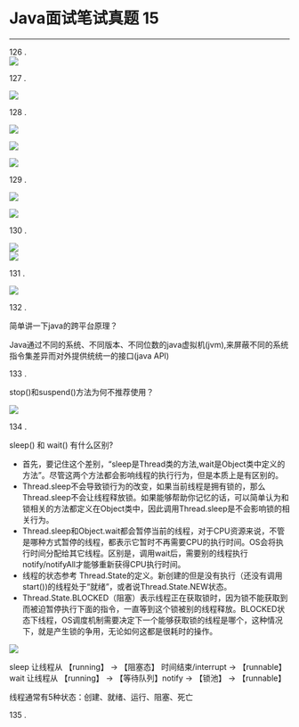 # Java面试笔试真题 15
<hr>    
    
126 .  
![](https://i.imgur.com/TdOwek8.jpg)   
   
127 .   
  
![](https://i.imgur.com/Xci3FlM.jpg)    
   
128 .  
  
![](https://i.imgur.com/bGW2CA2.jpg)
   
![](https://i.imgur.com/K5smAcZ.jpg)   
   
![](https://i.imgur.com/Kj7WtvY.jpg)   
   
129 .    
  
![](https://i.imgur.com/uB17edT.jpg)   
   
![](https://i.imgur.com/tR9R3Wr.jpg)   
   
130 .  
  
![](https://i.imgur.com/ZdAFXb0.jpg)    
![](https://i.imgur.com/eScZgxp.jpg)    
   
131 .  
  
![](https://i.imgur.com/rZIoOQi.jpg)   
   
132 .  
  
简单讲一下java的跨平台原理？   
   
Java通过不同的系统、不同版本、不同位数的java虚拟机(jvm),来屏蔽不同的系统指令集差异而对外提供统统一的接口(java API)   
   
133 .   
   
stop()和suspend()方法为何不推荐使用？   
   
![](https://i.imgur.com/IG4Aex3.png)   
   
134 .  
   
sleep() 和 wait() 有什么区别?   
  
* 首先，要记住这个差别，“sleep是Thread类的方法,wait是Object类中定义的方法”。尽管这两个方法都会影响线程的执行行为，但是本质上是有区别的。  
* Thread.sleep不会导致锁行为的改变，如果当前线程是拥有锁的，那么Thread.sleep不会让线程释放锁。如果能够帮助你记忆的话，可以简单认为和锁相关的方法都定义在Object类中，因此调用Thread.sleep是不会影响锁的相关行为。   
* Thread.sleep和Object.wait都会暂停当前的线程，对于CPU资源来说，不管是哪种方式暂停的线程，都表示它暂时不再需要CPU的执行时间。OS会将执行时间分配给其它线程。区别是，调用wait后，需要别的线程执行notify/notifyAll才能够重新获得CPU执行时间。   
* 线程的状态参考 Thread.State的定义。新创建的但是没有执行（还没有调用start())的线程处于“就绪”，或者说Thread.State.NEW状态。  
* Thread.State.BLOCKED（阻塞）表示线程正在获取锁时，因为锁不能获取到而被迫暂停执行下面的指令，一直等到这个锁被别的线程释放。BLOCKED状态下线程，OS调度机制需要决定下一个能够获取锁的线程是哪个，这种情况下，就是产生锁的争用，无论如何这都是很耗时的操作。   

![](https://i.imgur.com/23LMrb5.jpg)   
   
sleep 让线程从 【running】 -> 【阻塞态】 时间结束/interrupt -> 【runnable】   
wait 让线程从 【running】 -> 【等待队列】notify  -> 【锁池】 -> 【runnable】      
    
线程通常有5种状态：创建、就绪、运行、阻塞、死亡
   
135 .   
   
